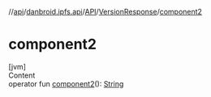 //[api](../../../index.md)/[danbroid.ipfs.api](../../index.md)/[API](../index.md)/[VersionResponse](index.md)/[component2](component2.md)



# component2  
[jvm]  
Content  
operator fun [component2](component2.md)(): [String](https://kotlinlang.org/api/latest/jvm/stdlib/kotlin/-string/index.html)  



